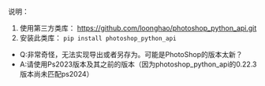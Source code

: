 说明：

1. 使用第三方类库： https://github.com/loonghao/photoshop_python_api.git
2. 安装此类库： `pip install photoshop_python_api`

- Q:非常奇怪，无法实现导出或者另存为。可能是PhotoShop的版本太新？
- A:请使用Ps2023版本及其之前的版本（因为photoshop_python_api的0.22.3版本尚未匹配ps2024）
